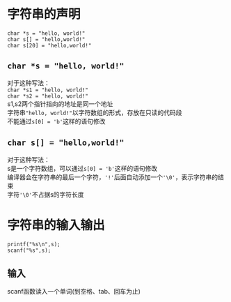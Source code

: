# 字符串的声明
`char *s = "hello, world!"`<br>
`char s[] = "hello,world!"`<br>
`char s[20] = "hello,world!"`

## `char *s = "hello, world!"`
对于这种写法：<br>
`char *s1 = "hello, world!"`<br>
`char *s2 = "hello, world!"`<br>
s1,s2两个指针指向的地址是同一个地址<br>
字符串`"hello, world!"`以字符数组的形式，存放在只读的代码段<br>
不能通过`s[0] = 'b'`这样的语句修改<br>
## `char s[] = "hello,world!"`
对于这种写法：<br>
s是一个字符数组，可以通过`s[0] = 'b'`这样的语句修改<br>
编译器会在字符串的最后一个字符，`'!'`后面自动添加一个`'\0'`，表示字符串的结束<br>
字符`'\0'`不占据s的字符长度<br>
# 字符串的输入输出
`printf("%s\n",s);`<br>
`scanf("%s",s);`<br>
## 输入
scanf函数读入一个单词(到空格、tab、回车为止)<br>
